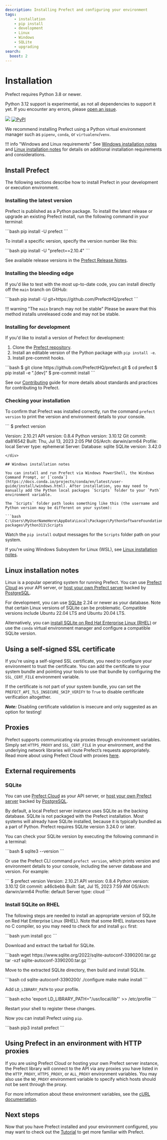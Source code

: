 ```yaml
---
description: Installing Prefect and configuring your environment
tags:
    - installation
    - pip install
    - development
    - Linux
    - Windows
    - SQLite
    - upgrading
search:
  boost: 2
---
```



# Installation

Prefect requires Python 3.8 or newer.

Python 3.12 support is experimental, as not all dependencies to support it yet. If you encounter any errors, please [open an issue](https://github.com/PrefectHQ/prefect/issues/new?assignees=&labels=needs%3Atriage%2Cbug&projects=&template=1_general_bug_report.yaml).

<p align="left">
    <a href="https://pypi.python.org/pypi/prefect/" alt="Python Versions">
        <img src="https://img.shields.io/pypi/pyversions/prefect?color=0052FF&labelColor=090422" /></a>
    <a href="https://pypi.python.org/pypi/prefect/" alt="PyPI version">
        <img alt="PyPI" src="https://img.shields.io/pypi/v/prefect?color=0052FF&labelColor=090422"></a>
</p>

We recommend installing Prefect using a Python virtual environment manager such as `pipenv`, `conda`, or `virtualenv`/`venv`.

!!! info "Windows and Linux requirements"
    See [Windows installation notes](#windows-installation-notes) and [Linux installation notes](#linux-installation-notes) for details on additional installation requirements and considerations.

## Install Prefect

The following sections describe how to install Prefect in your development or execution environment.

### Installing the latest version

Prefect is published as a Python package. To install the latest release or upgrade an existing Prefect install, run the following command in your terminal:

<div class="terminal">
```bash
pip install -U prefect
```
</div>

To install a specific version, specify the version number like this:

<div class="terminal">
```bash
pip install -U "prefect==2.10.4"
```
</div>

See available release versions in the [Prefect Release Notes](https://github.com/PrefectHQ/prefect/blob/main/RELEASE-NOTES.md).

### Installing the bleeding edge

If you'd like to test with the most up-to-date code, you can install directly off the `main` branch on GitHub:

<div class="terminal">
```bash
pip install -U git+https://github.com/PrefectHQ/prefect
```
</div>

!!! warning "The `main` branch may not be stable"
    Please be aware that this method installs unreleased code and may not be stable.

### Installing for development

If you'd like to install a version of Prefect for development:

1. Clone the [Prefect repository](https://github.com/PrefectHQ/prefect).
2. Install an editable version of the Python package with `pip install -e`.
3. Install pre-commit hooks.

<div class="terminal">
```bash
$ git clone https://github.com/PrefectHQ/prefect.git
$ cd prefect
$ pip install -e ".[dev]"
$ pre-commit install
```
</div>

See our [Contributing](/contributing/overview/) guide for more details about standards and practices for contributing to Prefect.

### Checking your installation

To confirm that Prefect was installed correctly, run the command `prefect version` to print the version and environment details to your console.

<div class="terminal">
```
$ prefect version

Version:             2.10.21
API version:         0.8.4
Python version:      3.10.12
Git commit:          da816542
Built:               Thu, Jul 13, 2023 2:05 PM
OS/Arch:             darwin/arm64
Profile:              local
Server type:         ephemeral
Server:
  Database:          sqlite
  SQLite version:    3.42.0

```
</div>

## Windows installation notes

You can install and run Prefect via Windows PowerShell, the Windows Command Prompt, or [`conda`](https://docs.conda.io/projects/conda/en/latest/user-guide/install/windows.html). After installation, you may need to manually add the Python local packages `Scripts` folder to your `Path` environment variable.

The `Scripts` folder path looks something like this (the username and Python version may be different on your system):

```bash
C:\Users\MyUserNameHere\AppData\Local\Packages\PythonSoftwareFoundation.Python.3.11_qbz5n2kfra8p0\LocalCache\local-packages\Python311\Scripts
```

Watch the `pip install` output messages for the `Scripts` folder path on your system.

If you're using Windows Subsystem for Linux (WSL), see [Linux installation notes](#linux-installation-notes).

## Linux installation notes

Linux is a popular operating system for running Prefect. You can use [Prefect Cloud](/ui/cloud/) as your API server, or [host your own Prefect server](/host/) backed by [PostgreSQL](/concepts/database/#configuring_a_postgresql_database).

For development, you can use [SQLite](/concepts/database/#configuring_a_sqlite_database) 2.24 or newer as your database. Note that certain Linux versions of SQLite can be problematic. Compatible versions include Ubuntu 22.04 LTS and Ubuntu 20.04 LTS.

Alternatively, you can [install SQLite on Red Hat Enterprise Linux (RHEL)](#install-sqlite-on-rhel) or use the `conda` virtual environment manager and configure a compatible SQLite version.

## Using a self-signed SSL certificate

If you're using a self-signed SSL certificate, you need to configure your
environment to trust the certificate. You can add the
certificate to your system bundle and pointing your tools to use that bundle by configuring the `SSL_CERT_FILE` environment variable.

If the certificate is not part of your system bundle, you can set the
`PREFECT_API_TLS_INSECURE_SKIP_VERIFY` to `True` to disable certificate verification altogether.

***Note:*** Disabling certificate validation is insecure and only suggested as an option for testing!

## Proxies

Prefect supports communicating via proxies through environment variables. Simply set `HTTPS_PROXY` and `SSL_CERT_FILE` in your environment, and the underlying network libraries will route Prefect’s requests appropriately. Read more about using Prefect Cloud with proxies [here](https://discourse.prefect.io/t/using-prefect-cloud-with-proxies/1696).

## External requirements

### SQLite

You can use [Prefect Cloud](/ui/cloud/) as your API server, or [host your own Prefect server](/host/) backed by [PostgreSQL](/concepts/database/#configuring_a_postgresql_database).

By default, a local Prefect server instance uses SQLite as the backing database. SQLite is not packaged with the Prefect installation. Most systems will already have SQLite installed, because it is typically bundled as a part of Python. Prefect requires SQLite version 3.24.0 or later.

You can check your SQLite version by executing the following command in a terminal:

<div class="terminal">
```bash
$ sqlite3 --version
```
</div>

Or use the Prefect CLI command `prefect version`, which prints version and environment details to your console, including the server database and version. For example:

<div class="terminal">
```
$ prefect version
Version:             2.10.21
API version:         0.8.4
Python version:      3.10.12
Git commit:          a46cbebb
Built:               Sat, Jul 15, 2023 7:59 AM
OS/Arch:             darwin/arm64
Profile:              default
Server type:         cloud
```
</div>

### Install SQLite on RHEL

The following steps are needed to install an appropriate version of SQLite on Red Hat Enterprise Linux (RHEL). Note that some RHEL instances have no C compiler, so you may need to check for and install `gcc` first:

<div class="terminal">
```bash
yum install gcc
```
</div>

Download and extract the tarball for SQLite.

<div class="terminal">
```bash
wget https://www.sqlite.org/2022/sqlite-autoconf-3390200.tar.gz
tar -xzf sqlite-autoconf-3390200.tar.gz
```
</div>

Move to the extracted SQLite directory, then build and install SQLite.

<div class="terminal">
```bash
cd sqlite-autoconf-3390200/
./configure
make
make install
```
</div>

Add `LD_LIBRARY_PATH` to your profile.

<div class="terminal">
```bash
echo 'export LD_LIBRARY_PATH="/usr/local/lib"' >> /etc/profile
```
</div>

Restart your shell to register these changes.

Now you can install Prefect using `pip`.

<div class="terminal">
```bash
pip3 install prefect
```
</div>

## Using Prefect in an environment with HTTP proxies

If you are using Prefect Cloud or hosting your own Prefect server instance, the Prefect library
will connect to the API via any proxies you have listed in the `HTTP_PROXY`,
`HTTPS_PROXY`, or `ALL_PROXY` environment variables.  You may also use the `NO_PROXY`
environment variable to specify which hosts should not be sent through the proxy.

For more information about these environment variables, see the [cURL
documentation](https://everything.curl.dev/usingcurl/proxies/env).

## Next steps

Now that you have Prefect installed and your environment configured, you may want to check out the [Tutorial](/tutorial/) to get more familiar with Prefect.

